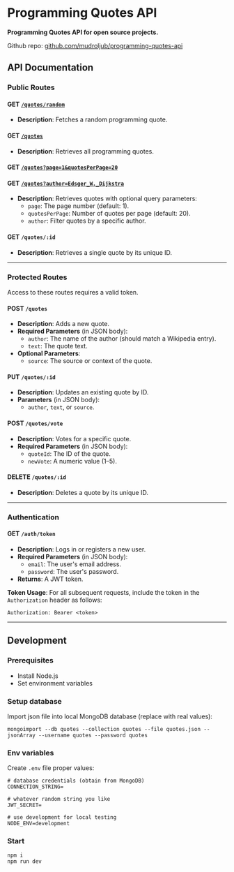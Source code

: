 # Programming Quotes API

**Programming Quotes API for open source projects.**

Github repo: [github.com/mudroljub/programming-quotes-api](https://github.com/mudroljub/programming-quotes-api)

## API Documentation

### Public Routes  

#### GET [`/quotes/random`](/quotes/random)
- **Description**: Fetches a random programming quote.  

#### GET [`/quotes`](/quotes)
- **Description**: Retrieves all programming quotes.  

#### GET [`/quotes?page=1&quotesPerPage=20`](/quotes?page=1&quotesPerPage=20) 
#### GET [`/quotes?author=Edsger_W._Dijkstra`](/quotes?author=Edsger_W._Dijkstra) 
- **Description**: Retrieves quotes with optional query parameters:  
  - `page`: The page number (default: 1).  
  - `quotesPerPage`: Number of quotes per page (default: 20).  
  - `author`: Filter quotes by a specific author.  

#### GET `/quotes/:id`  
- **Description**: Retrieves a single quote by its unique ID.  

---

### Protected Routes  

Access to these routes requires a valid token.  

#### POST `/quotes`  
- **Description**: Adds a new quote.  
- **Required Parameters** (in JSON body):  
  - `author`: The name of the author (should match a Wikipedia entry).  
  - `text`: The quote text.  
- **Optional Parameters**:  
  - `source`: The source or context of the quote.  

#### PUT `/quotes/:id`  
- **Description**: Updates an existing quote by ID.  
- **Parameters** (in JSON body):  
  - `author`, `text`, or `source`.  

#### POST `/quotes/vote`  
- **Description**: Votes for a specific quote.  
- **Required Parameters** (in JSON body):  
  - `quoteId`: The ID of the quote.  
  - `newVote`: A numeric value (1–5).  

#### DELETE `/quotes/:id`  
- **Description**: Deletes a quote by its unique ID.  

---

### Authentication  

#### GET `/auth/token`  
- **Description**: Logs in or registers a new user.  
- **Required Parameters** (in JSON body):  
  - `email`: The user's email address.  
  - `password`: The user's password.  
- **Returns**: A JWT token.  

**Token Usage**: For all subsequent requests, include the token in the `Authorization` header as follows:  
```
Authorization: Bearer <token>
```  

---

## Development

### Prerequisites

- Install Node.js
- Set environment variables

### Setup database

Import json file into local MongoDB database (replace with real values):

```
mongoimport --db quotes --collection quotes --file quotes.json --jsonArray --username quotes --password quotes
```

### Env variables

Create `.env` file proper values:

```
# database credentials (obtain from MongoDB)
CONNECTION_STRING=

# whatever random string you like
JWT_SECRET=

# use development for local testing
NODE_ENV=development 
```

### Start

```
npm i
npm run dev
```
